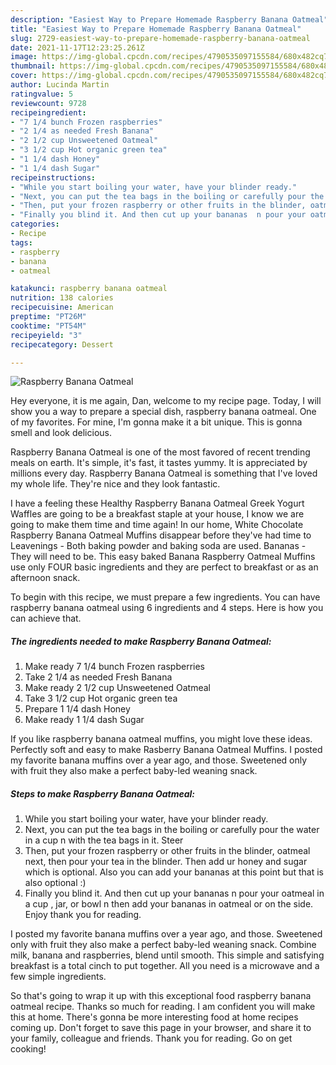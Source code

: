 ```yaml
---
description: "Easiest Way to Prepare Homemade Raspberry Banana Oatmeal"
title: "Easiest Way to Prepare Homemade Raspberry Banana Oatmeal"
slug: 2729-easiest-way-to-prepare-homemade-raspberry-banana-oatmeal
date: 2021-11-17T12:23:25.261Z
image: https://img-global.cpcdn.com/recipes/4790535097155584/680x482cq70/raspberry-banana-oatmeal-recipe-main-photo.jpg
thumbnail: https://img-global.cpcdn.com/recipes/4790535097155584/680x482cq70/raspberry-banana-oatmeal-recipe-main-photo.jpg
cover: https://img-global.cpcdn.com/recipes/4790535097155584/680x482cq70/raspberry-banana-oatmeal-recipe-main-photo.jpg
author: Lucinda Martin
ratingvalue: 5
reviewcount: 9728
recipeingredient:
- "7 1/4 bunch Frozen raspberries"
- "2 1/4 as needed Fresh Banana"
- "2 1/2 cup Unsweetened Oatmeal"
- "3 1/2 cup Hot organic green tea"
- "1 1/4 dash Honey"
- "1 1/4 dash Sugar"
recipeinstructions:
- "While you start boiling your water, have your blinder ready."
- "Next, you can put the tea bags in the boiling or carefully pour the water in a cup n with the tea bags in it. Steer"
- "Then, put your frozen raspberry or other fruits in the blinder, oatmeal next, then pour your tea in the blinder. Then add ur honey and sugar which is optional. Also you can add your bananas  at this point but that is also optional :)"
- "Finally you blind it. And then cut up your bananas  n pour your oatmeal in a cup , jar, or bowl  n then add your bananas in oatmeal or on the side. Enjoy  thank you for reading."
categories:
- Recipe
tags:
- raspberry
- banana
- oatmeal

katakunci: raspberry banana oatmeal 
nutrition: 138 calories
recipecuisine: American
preptime: "PT26M"
cooktime: "PT54M"
recipeyield: "3"
recipecategory: Dessert

---
```



![Raspberry Banana Oatmeal](https://img-global.cpcdn.com/recipes/4790535097155584/680x482cq70/raspberry-banana-oatmeal-recipe-main-photo.jpg)

Hey everyone, it is me again, Dan, welcome to my recipe page. Today, I will show you a way to prepare a special dish, raspberry banana oatmeal. One of my favorites. For mine, I'm gonna make it a bit unique. This is gonna smell and look delicious.

Raspberry Banana Oatmeal is one of the most favored of recent trending meals on earth. It's simple, it's fast, it tastes yummy. It is appreciated by millions every day. Raspberry Banana Oatmeal is something that I've loved my whole life. They're nice and they look fantastic.

I have a feeling these Healthy Raspberry Banana Oatmeal Greek Yogurt Waffles are going to be a breakfast staple at your house, I know we are going to make them time and time again! In our home, White Chocolate Raspberry Banana Oatmeal Muffins disappear before they&#39;ve had time to Leavenings - Both baking powder and baking soda are used. Bananas - They will need to be. This easy baked Banana Raspberry Oatmeal Muffins use only FOUR basic ingredients and they are perfect to breakfast or as an afternoon snack.


To begin with this recipe, we must prepare a few ingredients. You can have raspberry banana oatmeal using 6 ingredients and 4 steps. Here is how you can achieve that.

<!--inarticleads1-->

##### The ingredients needed to make Raspberry Banana Oatmeal:

1. Make ready 7 1/4 bunch Frozen raspberries
1. Take 2 1/4 as needed Fresh Banana
1. Make ready 2 1/2 cup Unsweetened Oatmeal
1. Take 3 1/2 cup Hot organic green tea
1. Prepare 1 1/4 dash Honey
1. Make ready 1 1/4 dash Sugar


If you like raspberry banana oatmeal muffins, you might love these ideas. Perfectly soft and easy to make Rasberry Banana Oatmeal Muffins. I posted my favorite banana muffins over a year ago, and those. Sweetened only with fruit they also make a perfect baby-led weaning snack. 

<!--inarticleads2-->

##### Steps to make Raspberry Banana Oatmeal:

1. While you start boiling your water, have your blinder ready.
1. Next, you can put the tea bags in the boiling or carefully pour the water in a cup n with the tea bags in it. Steer
1. Then, put your frozen raspberry or other fruits in the blinder, oatmeal next, then pour your tea in the blinder. Then add ur honey and sugar which is optional. Also you can add your bananas  at this point but that is also optional :)
1. Finally you blind it. And then cut up your bananas  n pour your oatmeal in a cup , jar, or bowl  n then add your bananas in oatmeal or on the side. Enjoy  thank you for reading.


I posted my favorite banana muffins over a year ago, and those. Sweetened only with fruit they also make a perfect baby-led weaning snack. Combine milk, banana and raspberries, blend until smooth. This simple and satisfying breakfast is a total cinch to put together. All you need is a microwave and a few simple ingredients. 

So that's going to wrap it up with this exceptional food raspberry banana oatmeal recipe. Thanks so much for reading. I am confident you will make this at home. There's gonna be more interesting food at home recipes coming up. Don't forget to save this page in your browser, and share it to your family, colleague and friends. Thank you for reading. Go on get cooking!
